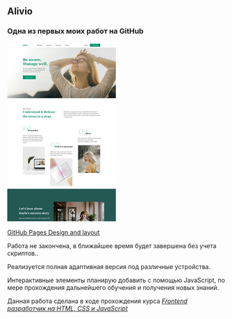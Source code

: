 ## Alivio
### Одна из первых моих работ  на GitHub  

![screenshot](README/Alivio.jpg)

[GitHub Pages Design and layout](https://vsamura.github.io/Alivio/)  
  
Работа не закончена, в ближайшее время будет завершена без учета скриптов..

Реализуется полная адаптивная версия под различные устройства.  

Интерактивные элементы планирую добавить с помощью JavaScript, по мере прохождения дальнейшего обучения и получения новых знаний.    

Данная работа сделана в ходе прохождения курса [*Frontend разработчик на HTML, CSS и JavaScript*](https://stepik.org/course/113402)  
